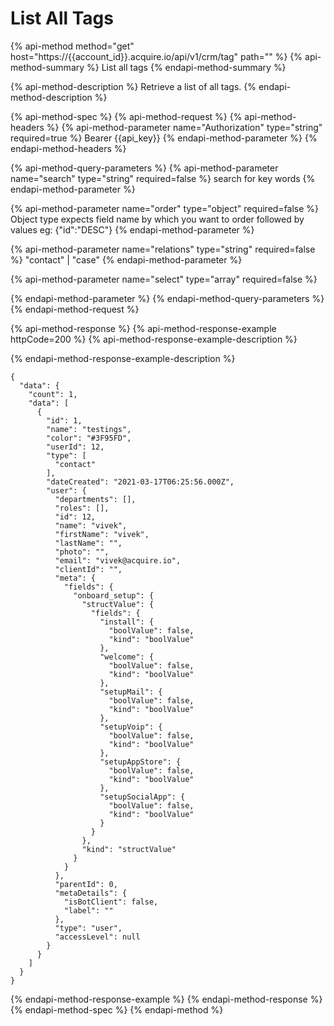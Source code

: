 # List All Tags

{% api-method method="get" host="https://{{account\_id}}.acquire.io/api/v1/crm/tag" path="" %}
{% api-method-summary %}
List all tags
{% endapi-method-summary %}

{% api-method-description %}
Retrieve a list of all tags.
{% endapi-method-description %}

{% api-method-spec %}
{% api-method-request %}
{% api-method-headers %}
{% api-method-parameter name="Authorization" type="string" required=true %}
Bearer {{api\_key}}
{% endapi-method-parameter %}
{% endapi-method-headers %}

{% api-method-query-parameters %}
{% api-method-parameter name="search" type="string" required=false %}
search for key words
{% endapi-method-parameter %}

{% api-method-parameter name="order" type="object" required=false %}
Object type expects field name by which you want to order followed by values eg: {"id":"DESC"}
{% endapi-method-parameter %}

{% api-method-parameter name="relations" type="string" required=false %}
"contact" \| "case"
{% endapi-method-parameter %}

{% api-method-parameter name="select" type="array" required=false %}

{% endapi-method-parameter %}
{% endapi-method-query-parameters %}
{% endapi-method-request %}

{% api-method-response %}
{% api-method-response-example httpCode=200 %}
{% api-method-response-example-description %}

{% endapi-method-response-example-description %}

```
{
  "data": {
    "count": 1,
    "data": [
      {
        "id": 1,
        "name": "testings",
        "color": "#3F95FD",
        "userId": 12,
        "type": [
          "contact"
        ],
        "dateCreated": "2021-03-17T06:25:56.000Z",
        "user": {
          "departments": [],
          "roles": [],
          "id": 12,
          "name": "vivek",
          "firstName": "vivek",
          "lastName": "",
          "photo": "",
          "email": "vivek@acquire.io",
          "clientId": "",
          "meta": {
            "fields": {
              "onboard_setup": {
                "structValue": {
                  "fields": {
                    "install": {
                      "boolValue": false,
                      "kind": "boolValue"
                    },
                    "welcome": {
                      "boolValue": false,
                      "kind": "boolValue"
                    },
                    "setupMail": {
                      "boolValue": false,
                      "kind": "boolValue"
                    },
                    "setupVoip": {
                      "boolValue": false,
                      "kind": "boolValue"
                    },
                    "setupAppStore": {
                      "boolValue": false,
                      "kind": "boolValue"
                    },
                    "setupSocialApp": {
                      "boolValue": false,
                      "kind": "boolValue"
                    }
                  }
                },
                "kind": "structValue"
              }
            }
          },
          "parentId": 0,
          "metaDetails": {
            "isBotClient": false,
            "label": ""
          },
          "type": "user",
          "accessLevel": null
        }
      }
    ]
  }
}

```
{% endapi-method-response-example %}
{% endapi-method-response %}
{% endapi-method-spec %}
{% endapi-method %}



